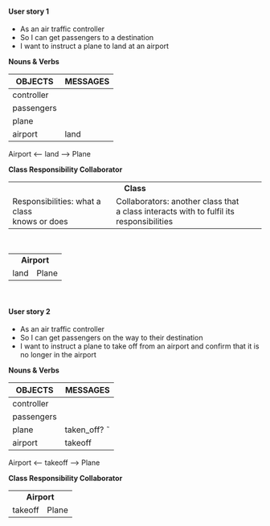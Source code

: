 #### User story 1

* As an air traffic controller
* So I can get passengers to a destination
* I want to instruct a plane to land at an airport

**Nouns & Verbs**

| OBJECTS | MESSAGES |
|---------|----------|
|controller | |
|passengers | |
|plane | |
|airport| land |


Airport <-- land --> Plane

**Class Responsibility Collaborator**

<table>
  <tr>
    <td colspan="2"><b><center>Class</b></td>
  </tr>
  <tr>
    <td>Responsibilities: what a class<br>
    knows or does</td>
    <td>Collaborators: another class that<br>
    a class interacts with to fulfil its responsibilities
    </td>
  </tr>
  </center>
</table>

<br>

<table>
  <tr>
    <td colspan="2"><b><center>Airport</b></td>
  </tr>
  <tr>
    <td>land</td>
    <td>Plane</td>
  </tr>
  </center>
</table>
<br>

#### User story 2

* As an air traffic controller
* So I can get passengers on the way to their destination
* I want to instruct a plane to take off from an airport and confirm that it is no longer in the airport

**Nouns & Verbs**

| OBJECTS | MESSAGES |
|---------|----------|
|controller | |
|passengers | |
|plane | taken_off? ˜|
|airport| takeoff |

Airport <-- takeoff --> Plane

**Class Responsibility Collaborator**

<table>
  <tr>
    <td colspan="2"><b><center>Airport</b></td>
  </tr>
  <tr>
    <td>takeoff</td>
    <td>Plane</td>
  </tr>
  </center>
</table>
<br>
